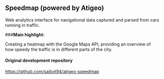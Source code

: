 ## Speedmap (powered by Atigeo)

Web analytics interface for navigational data captured and parsed from cars running in traffic.

###__Main highlight:__

Creating a heatmap with the Google Maps API, providing an overview of how speedy the traffic is in different parts of the city.

#### Original development repository

https://github.com/saibot94/atigeo-speedmap
